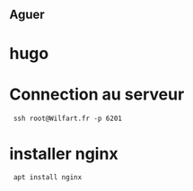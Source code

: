 ## Aguer
# hugo

# Connection au serveur
```
 ssh root@Wilfart.fr -p 6201
```
# installer nginx
```
 apt install nginx
 ```